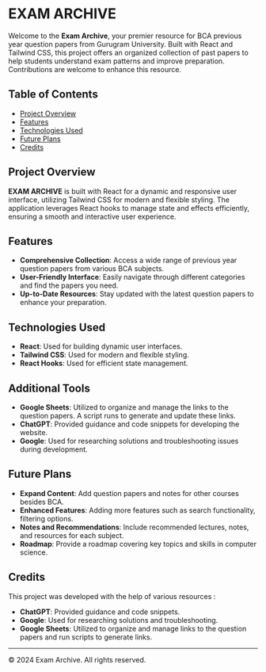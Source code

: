 # EXAM ARCHIVE

Welcome to the **Exam Archive**, your premier resource for BCA previous year question papers from Gurugram University. Built with React and Tailwind CSS, this project offers an organized collection of past papers to help students understand exam patterns and improve preparation. Contributions are welcome to enhance this resource. 

## Table of Contents

- [Project Overview](#project-overview)
- [Features](#features)
- [Technologies Used](#technologies-used)
- [Future Plans](#future-plans)
- [Credits](#credits)

## Project Overview

**EXAM ARCHIVE** is built with React for a dynamic and responsive user interface, utilizing Tailwind CSS for modern and flexible styling. The application leverages React hooks to manage state and effects efficiently, ensuring a smooth and interactive user experience.

## Features

- **Comprehensive Collection**: Access a wide range of previous year question papers from various BCA subjects.
- **User-Friendly Interface**: Easily navigate through different categories and find the papers you need.
- **Up-to-Date Resources**: Stay updated with the latest question papers to enhance your preparation.

## Technologies Used

- **React**: Used for building dynamic user interfaces.
- **Tailwind CSS**: Used for modern and flexible styling.
- **React Hooks**: Used for efficient state management.

## Additional Tools

- **Google Sheets**: Utilized to organize and manage the links to the question papers. A script runs to generate and update these links.
- **ChatGPT**: Provided guidance and code snippets for developing the website.
- **Google**: Used for researching solutions and troubleshooting issues during development.

## Future Plans

- **Expand Content**: Add question papers and notes for other courses besides BCA.
- **Enhanced Features**: Adding more features such as search functionality, filtering options.
- **Notes and Recommendations**: Include recommended lectures, notes, and resources for each subject.
- **Roadmap**: Provide a roadmap covering key topics and skills in computer science.

## Credits

This project was developed with the help of various resources :

- **ChatGPT**: Provided guidance and code snippets.
- **Google**: Used for researching solutions and troubleshooting.
- **Google Sheets**: Utilized to organize and manage links to the question papers and run scripts to generate links.

---

&copy; 2024 Exam Archive. All rights reserved.
